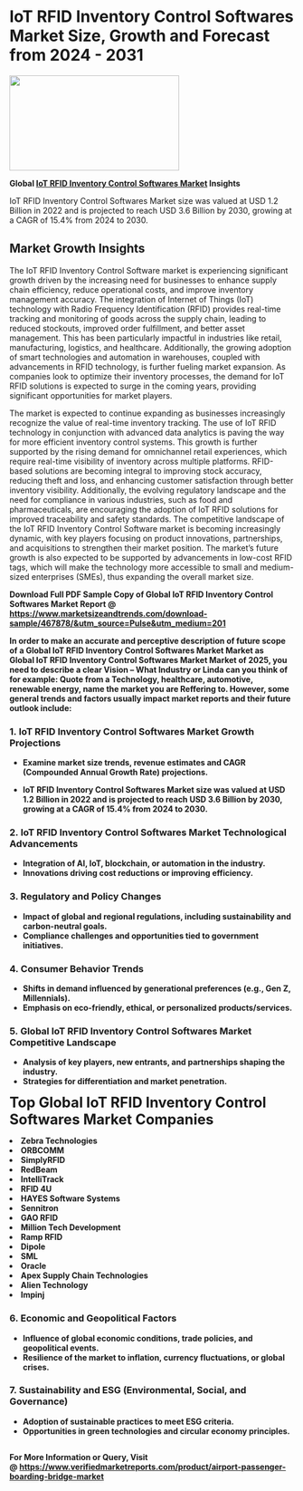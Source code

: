 <H1>IoT RFID Inventory Control Softwares Market Size, Growth and Forecast from 2024 - 2031</H1><img class="aligncenter size-medium wp-image-584254" src="https://thirdeyenews.in/wp-content/uploads/2024/09/Global-Market-Research-300x168.jpeg" alt="" width="300" height="168" /><p><strong>Global&nbsp;<a href="https://www.marketsizeandtrends.com/download-sample/467878/&amp;utm_source=Pulse&amp;utm_medium=201">IoT RFID Inventory Control Softwares Market</a> Insights</strong></p><p>IoT RFID Inventory Control Softwares Market size was valued at USD 1.2 Billion in 2022 and is projected to reach USD 3.6 Billion by 2030, growing at a CAGR of 15.4% from 2024 to 2030.</p><p><h2>Market Growth Insights</h2> <p>The IoT RFID Inventory Control Software market is experiencing significant growth driven by the increasing need for businesses to enhance supply chain efficiency, reduce operational costs, and improve inventory management accuracy. The integration of Internet of Things (IoT) technology with Radio Frequency Identification (RFID) provides real-time tracking and monitoring of goods across the supply chain, leading to reduced stockouts, improved order fulfillment, and better asset management. This has been particularly impactful in industries like retail, manufacturing, logistics, and healthcare. Additionally, the growing adoption of smart technologies and automation in warehouses, coupled with advancements in RFID technology, is further fueling market expansion. As companies look to optimize their inventory processes, the demand for IoT RFID solutions is expected to surge in the coming years, providing significant opportunities for market players.</p> <p><strong></strong></p> <p>The market is expected to continue expanding as businesses increasingly recognize the value of real-time inventory tracking. The use of IoT RFID technology in conjunction with advanced data analytics is paving the way for more efficient inventory control systems. This growth is further supported by the rising demand for omnichannel retail experiences, which require real-time visibility of inventory across multiple platforms. RFID-based solutions are becoming integral to improving stock accuracy, reducing theft and loss, and enhancing customer satisfaction through better inventory visibility. Additionally, the evolving regulatory landscape and the need for compliance in various industries, such as food and pharmaceuticals, are encouraging the adoption of IoT RFID solutions for improved traceability and safety standards. The competitive landscape of the IoT RFID Inventory Control Software market is becoming increasingly dynamic, with key players focusing on product innovations, partnerships, and acquisitions to strengthen their market position. The market’s future growth is also expected to be supported by advancements in low-cost RFID tags, which will make the technology more accessible to small and medium-sized enterprises (SMEs), thus expanding the overall market size. <p><strong></p><p><span class=""><strong>Download Full PDF Sample Copy of Global IoT RFID Inventory Control Softwares Market Report</strong> @ <a href="https://www.marketsizeandtrends.com/download-sample/467878/&amp;utm_source=Pulse&amp;utm_medium=201" target="_blank">https://www.marketsizeandtrends.com/download-sample/467878/&amp;utm_source=Pulse&amp;utm_medium=201</a></span></p><p>In order to make an accurate and perceptive description of future scope of a Global&nbsp;IoT RFID Inventory Control Softwares Market Market as Global&nbsp;IoT RFID Inventory Control Softwares Market Market of 2025, you need to describe a clear Vision &ndash; What Industry or Linda can you think of for example: Quote from a Technology, healthcare, automotive, renewable energy, name the market you are Reffering to. However, some general trends and factors usually impact market reports and their future outlook include:</p><h3>1.&nbsp;<strong>IoT RFID Inventory Control Softwares Market Growth Projections</strong></h3><ul><li>Examine market size trends, revenue estimates and CAGR (Compounded Annual Growth Rate) projections.</li><li><p>IoT RFID Inventory Control Softwares Market size was valued at USD 1.2 Billion in 2022 and is projected to reach USD 3.6 Billion by 2030, growing at a CAGR of 15.4% from 2024 to 2030.</p></li></ul><h3>2.&nbsp;<strong>IoT RFID Inventory Control Softwares Market Technological Advancements</strong></h3><ul><li>Integration of AI, IoT, blockchain, or automation in the industry.</li><li>Innovations driving cost reductions or improving efficiency.</li></ul><h3>3.&nbsp;<strong>Regulatory and Policy Changes</strong></h3><ul><li>Impact of global and regional regulations, including sustainability and carbon-neutral goals.</li><li>Compliance challenges and opportunities tied to government initiatives.</li></ul><h3>4.&nbsp;<strong>Consumer Behavior Trends</strong></h3><ul><li>Shifts in demand influenced by generational preferences (e.g., Gen Z, Millennials).</li><li>Emphasis on eco-friendly, ethical, or personalized products/services.</li></ul><h3>5.&nbsp;<strong>Global IoT RFID Inventory Control Softwares Market Competitive Landscape</strong></h3><ul><li>Analysis of key players, new entrants, and partnerships shaping the industry.</li><li>Strategies for differentiation and market penetration.</li></ul><p data-pm-slice="1 1 []"><span style="color: inherit; font-family: inherit; font-size: 25px;">Top Global IoT RFID Inventory Control Softwares Market Companies</span></p><div class="" data-test-id=""><p><li>Zebra Technologies</li><li> ORBCOMM</li><li> SimplyRFID</li><li> RedBeam</li><li> IntelliTrack</li><li> RFID 4U</li><li> HAYES Software Systems</li><li> Sennitron</li><li> GAO RFID</li><li> Million Tech Development</li><li> Ramp RFID</li><li> Dipole</li><li> SML</li><li> Oracle</li><li> Apex Supply Chain Technologies</li><li> Alien Technology</li><li> Impinj</li></p></div><h3>6.&nbsp;<strong>Economic and Geopolitical Factors</strong></h3><ul><li>Influence of global economic conditions, trade policies, and geopolitical events.</li><li>Resilience of the market to inflation, currency fluctuations, or global crises.</li></ul><h3>7.&nbsp;<strong>Sustainability and ESG (Environmental, Social, and Governance)</strong></h3><ul><li>Adoption of sustainable practices to meet ESG criteria.</li><li>Opportunities in green technologies and circular economy principles.</li></ul><h2><strong style="font-size: 14px;">For More Information or Query, Visit @&nbsp;</strong><a style="background-color: #ffffff; font-size: 14px;" href="https://www.marketsizeandtrends.com/report/iot-rfid-inventory-control-softwares-market/" target="_blank">https://www.verifiedmarketreports.com/product/airport-passenger-boarding-bridge-market</a></h2>